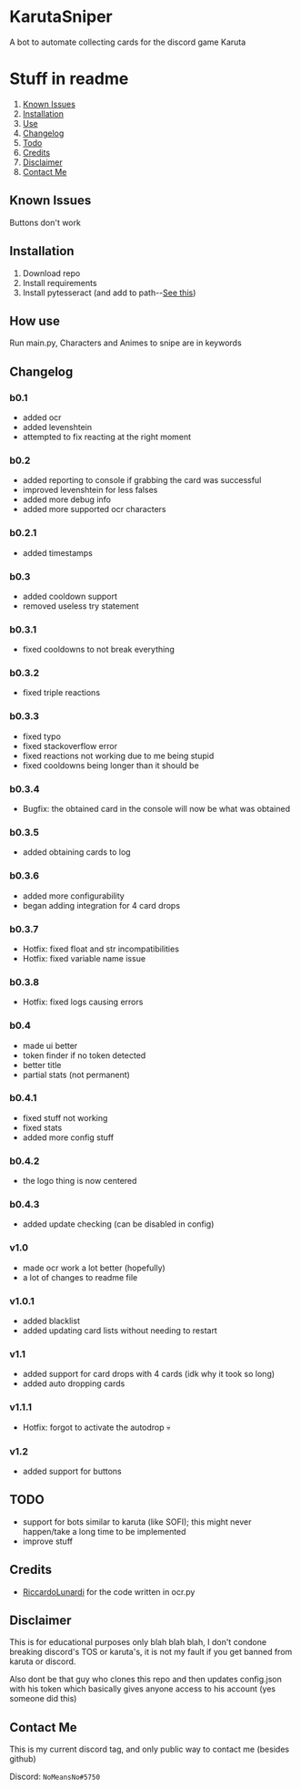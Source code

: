 # KarutaSniper
A bot to automate collecting cards for the discord game Karuta


# Stuff in readme

1. [Known Issues](#known-issues)
2. [Installation](#installation)
3. [Use](#how-use)
4. [Changelog](#changelog)
5. [Todo](#todo)
6. [Credits](#credits)
7. [Disclaimer](#disclaimer)
8. [Contact Me](#contact-me)


## Known Issues

Buttons don't work


## Installation

1. Download repo
2. Install requirements
3. Install pytesseract (and add to path--[See this](https://github.com/NoMeansNowastaken/KarutaSniper/issues/7))

## How use

Run main.py, Characters and Animes to snipe are in keywords

## Changelog

### b0.1
- added ocr
- added levenshtein
- attempted to fix reacting at the right moment

### b0.2
- added reporting to console if grabbing the card was successful
- improved levenshtein for less falses
- added more debug info
- added more supported ocr characters

### b0.2.1
- added timestamps

### b0.3
- added cooldown support
- removed useless try statement

### b0.3.1
- fixed cooldowns to not break everything

### b0.3.2
- fixed triple reactions

### b0.3.3
- fixed typo
- fixed stackoverflow error
- fixed reactions not working due to me being stupid
- fixed cooldowns being longer than it should be

### b0.3.4
- Bugfix: the obtained card in the console will now be what was obtained

### b0.3.5
- added obtaining cards to log

### b0.3.6
- added more configurability
- began adding integration for 4 card drops

### b0.3.7
- Hotfix: fixed float and str incompatibilities
- Hotfix: fixed variable name issue

### b0.3.8
- Hotfix: fixed logs causing errors

### b0.4
- made ui better
- token finder if no token detected
- better title
- partial stats (not permanent)

### b0.4.1
- fixed stuff not working
- fixed stats
- added more config stuff

### b0.4.2
- the logo thing is now centered

### b0.4.3
- added update checking (can be disabled in config)

### v1.0
- made ocr work a lot better (hopefully)
- a lot of changes to readme file

### v1.0.1
- added blacklist
- added updating card lists without needing to restart

### v1.1
- added support for card drops with 4 cards (idk why it took so long)
- added auto dropping cards

### v1.1.1

- Hotfix: forgot to activate the autodrop &#128128;

### v1.2

- added support for buttons


## TODO

- support for bots similar to karuta (like SOFI); this might never happen/take a long time to be implemented
- improve stuff

## Credits

- [RiccardoLunardi](https://github.com/riccardolunardi/KarutaBotHack) for the code written in ocr.py

## Disclaimer

This is for educational purposes only blah blah blah, I don't condone breaking discord's TOS or karuta's, it is not my fault if you get banned from karuta or discord.

Also dont be that guy who clones this repo and then updates config.json with his token which basically gives anyone access to his account (yes someone did this)

## Contact Me
This is my current discord tag, and only public way to contact me (besides github)

Discord: ```NoMeansNo#5750```
